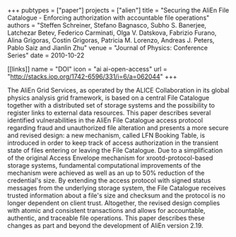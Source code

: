 +++
pubtypes = ["paper"]
projects = ["alien"]
title = "Securing the AliEn File Catalogue - Enforcing authorization with accountable file operations"
authors = "Steffen Schreiner, Stefano Bagnasco, Subho S. Banerjee, Latchezar Betev, Federico Carminati, Olga V. Datskova, Fabrizio Furano, Alina Grigoras, Costin Grigoras, Patricia M. Lorenzo, Andreas J. Peters, Pablo Saiz and Jianlin Zhu"
venue = "Journal of Physics: Conference Series"
date = 2010-10-22

[[links]]
  name = "DOI"
  icon = "ai ai-open-access"
  url = "http://stacks.iop.org/1742-6596/331/i=6/a=062044"
+++

The AliEn Grid Services, as operated by the ALICE Collaboration in its global physics analysis grid
framework, is based on a central File Catalogue together with a distributed set of storage systems
and the possibility to register links to external data resources. This paper describes several
identified vulnerabilities in the AliEn File Catalogue access protocol regarding fraud and
unauthorized file alteration and presents a more secure and revised design: a new mechanism, called
LFN Booking Table, is introduced in order to keep track of access authorization in the transient
state of files entering or leaving the File Catalogue. Due to a simplification of the original
Access Envelope mechanism for xrootd-protocol-based storage systems, fundamental computational
improvements of the mechanism were achieved as well as an up to 50% reduction of the credential's
size. By extending the access protocol with signed status messages from the underlying storage
system, the File Catalogue receives trusted information about a file's size and checksum and the
protocol is no longer dependent on client trust. Altogether, the revised design complies with atomic
and consistent transactions and allows for accountable, authentic, and traceable file operations.
This paper describes these changes as part and beyond the development of AliEn version 2.19.
